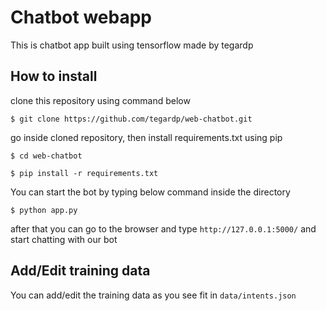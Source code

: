 # Chatbot webapp

This is chatbot app built using tensorflow made by tegardp

## How to install

clone this repository using command below

`$ git clone https://github.com/tegardp/web-chatbot.git`

go inside cloned repository, then install requirements.txt using pip

`$ cd web-chatbot`

`$ pip install -r requirements.txt`

You can start the bot by typing below command inside the directory

`$ python app.py`

after that you can go to the browser and type `http://127.0.0.1:5000/` and start chatting with our bot

## Add/Edit training data

You can add/edit the training data as you see fit in `data/intents.json`
